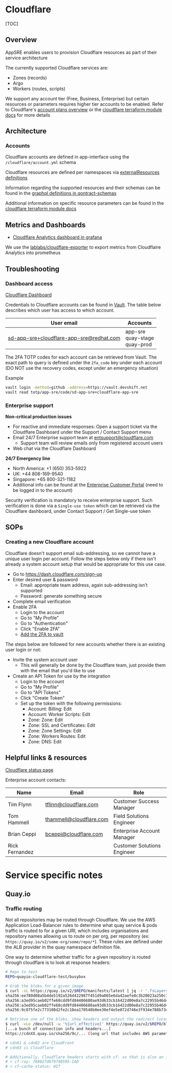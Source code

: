 # Cloudflare

[TOC]

## Overview

AppSRE enables users to provision Cloudflare resources as part of their service architecture

The currently supported Cloudflare services are:
- Zones (records)
- Argo
- Workers (routes, scripts)

We support any account tier (Free, Business, Enterprise) but certain resources or parameters requires higher tier accounts to be enabled. Refer to Cloudflare's [account plans overview](https://www.cloudflare.com/en-ca/plans/#overview) or the [cloudflare terraform module docs](https://registry.terraform.io/providers/cloudflare/cloudflare/latest/docs) for more details

## Architecture

### Accounts

Cloudflare accounts are defined in app-interface using the `/cloudflare/account.yml` schema

Cloudflare resources are defined per namespaces via [externalResources definitions](https://gitlab.cee.redhat.com/service/app-interface#manage-external-resources-via-app-interface-openshiftnamespace-1yml)

Information regarding the supported resources and their schemas can be found in the [graphql definitions in qontract-schemas](https://github.com/app-sre/qontract-schemas/blob/main/graphql-schemas/schema.yml)

Additional information on specific resource parameters can be found in the [cloudflare terraform module docs](https://registry.terraform.io/providers/cloudflare/cloudflare/latest/docs)

## Metrics and Dashboards

* [Cloudflare Analytics dashboard in grafana](https://grafana.app-sre.devshift.net/d/mWxtnz5Mz/cloudflare-zone-analytics?orgId=1&var-datasource=app-sre-prod-01-prometheus&var-zone=quay.io&from=now-3h&to=now)

We use the [lablabs/cloudflare-exporter](https://github.com/lablabs/cloudflare-exporter) to export metrics from Cloudflaire Analytics into prometheus

## Troubleshooting

### Dashboard access

[Cloudflare Dashboard](https://dash.cloudflare.com/)

Credentials to Cloudflare accounts can be found in [Vault](https://vault.devshift.net/ui/vault/secrets/app-sre/show/creds/cloudflare). The table below describes which user has access to which account.

| User email                               | Accounts                             |
|------------------------------------------|--------------------------------------|
| sd-app-sre+cloudflare-app-sre@redhat.com | app-sre<br/>quay-stage<br/>quay-prod |


The 2FA TOTP codes for each account can be retrieved from Vault. The exact path to query is defined under the `2fa_code` key under each account (DO NOT use the recovery codes, except under an emergency situation)

Example
```sh
vault login -method=github -address=https://vault.devshift.net
vault read totp/app-sre/code/sd-app-sre+cloudflare-app-sre
```

### Enterprise support

**Non-critical production issues**
* For reactive and immediate responses: Open a support ticket via the Cloudflare Dashboard under the Support / Contact Support menu
* Email 24/7 Enterprise support team at entsupport@cloudflare.com
  * Support team will review emails only from registered account users
* Web chat via the Cloudflare Dashboard

**24/7 Emergency line**
* North America: +1 (650) 353-5922
* UK: +44 808-169-9540
* Singapore: +65 800-321-1182
* Additional info can be found at the [Enterprise Customer Portal](cloudflare.com/ecp/overview/) (need to be logged in to the account)

Security verification is mandatory to receive enterprise support. Such verification is done via a `Single-use token` which can be retrieved via the Cloudflare dashboard, under Contact Support / Get Single-use token

## SOPs

### Creating a new Cloudflare account

Cloudflare doesn't support email sub-addressing, so we cannot have a unique user login per account. Follow the steps below only if there isn't already a system account setup that would be appropriate for this use case.

- Go to https://dash.cloudflare.com/sign-up
- Enter desired user & password
  - Email: appropriate team address, again sub-addressing isn't supported
  - Password: generate something secure
- Complete email verification
- Enable 2FA
  - Login to the account
  - Go to "My Profile"
  - Go to "Authentication"
  - Click "Enable 2FA"
  - [Add the 2FA to vault](https://gitlab.cee.redhat.com/service/app-interface#manage-vault-secret-engines-vault-configsecret-engine-1yml)

The steps below are followed for new accounts whether there is an existing user login or not:

- Invite the system account user
  - This will generally be done by the Cloudflare team, just provide them with the email that you'd like to use
- Create an API Token for use by the integration
  - Login to the account
  - Go to "My Profile"
  - Go to "API Tokens"
  - Click "Create Token"
  - Set up the token with the following permissions:
    - Account: Billing: Edit
    - Account: Worker Scripts: Edit
    - Zone: Zone: Edit
    - Zone: SSL and Certificates: Edit
    - Zone: Zone Settings: Edit
    - Zone: Workers Routes: Edit
    - Zone: DNS: Edit

## Helpful links & resources

[Cloudflare status page](https://www.cloudflarestatus.com/)

Enterprise account contacts:

| Name           | Email                   | Role                        |
|----------------|-------------------------|-----------------------------|
| Tim Flynn      | tflinn@cloudflare.com   | Customer Success Manager    |
| Tom Hammell    | thammell@cloudflare.com | Field Solutions Engineer    |
| Brian Ceppi    | bceppi@cloudflare.com   | Enterprise Account Manager  |
| Rick Fernandez |                         | Customer Solutions Engineer |

# Service specific notes

## Quay.io

### Traffic routing

Not all repositories may be routed through Cloudflare. We use the AWS Application Load-Balancer rules to determine what quay service & pods traffic is routed to for a given URI, which includes organisations and repository names allowing us to route on per org, per repository (ex: `https://quay.io/v2/some-org/some/repo/*`). These rules are defined under the ALB provider in the quay namespace definition file.

One way to determine whether traffic for a given repository is routed through cloudflare is to look at response headers:

```sh
# Repo to test
REPO=quayio-cloudflare-test/busybox

# Grab the blobs for a given image
$ curl -sL https://quay.io/v2/$REPO/manifests/latest | jq -r '.fsLayers[].blobSum'
sha256:ee780d08a5b4de5192a526d422987f451d9a065e6da42aefe8c3b20023a250c7
sha256:a3ed95caeb02ffe68cdd9fd84406680ae93d633cb16422d00e8a7c22955b46d4
sha256:a3ed95caeb02ffe68cdd9fd84406680ae93d633cb16422d00e8a7c22955b46d4
sha256:9c075fe2c773108d2fe2c18ea170548b0ee30ef4e5e072d746e3f934e788b734

# Retrieve one of the blobs, show headers and output the redirect location (quay redirects to the CDN url)
$ curl -vLo /dev/null -w '%{url_effective}' https://quay.io/v2/$REPO/blobs/$BLOB
[...a bunch of connection info and headers...] 
https://cdnXX.quay.io/sha256/9c/... (long url that includes AWS parameters as well as a cf_sign and cf_expiry parameters)

# cdn01 & cdn02 are CloudFront
# cdn03 is Cloudflare

# Additionally, Cloudflare headers starts with cf- so that is also an indication that the request went through Cloudflare
# < cf-ray: 768027d679740595-IAD
# < cf-cache-status: HIT
```
